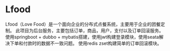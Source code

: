 # Lfood
Lfood（Love Food）是一个面向企业的分布式点餐系统，主要用于企业的团餐定制。
此项目为后台服务，主要包括订单，商品，用户，支付以及订单回滚服务。
使用springboot + dubbo + mybatis搭建，使用jwt构建登录模块，使用seata解决下单和付款时的数据不一致问题。
使用redis zset构建简单的订单回滚模块。
